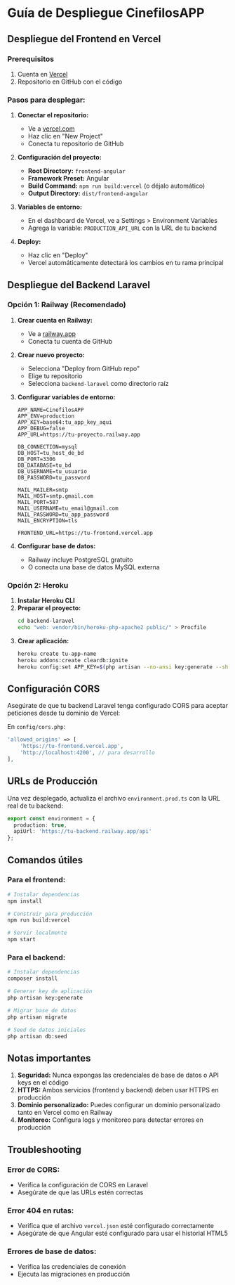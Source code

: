 # Guía de Despliegue CinefilosAPP

## Despliegue del Frontend en Vercel

### Prerequisitos
1. Cuenta en [Vercel](https://vercel.com)
2. Repositorio en GitHub con el código

### Pasos para desplegar:

1. **Conectar el repositorio:**
   - Ve a [vercel.com](https://vercel.com)
   - Haz clic en "New Project"
   - Conecta tu repositorio de GitHub

2. **Configuración del proyecto:**
   - **Root Directory:** `frontend-angular`
   - **Framework Preset:** Angular
   - **Build Command:** `npm run build:vercel` (o déjalo automático)
   - **Output Directory:** `dist/frontend-angular`

3. **Variables de entorno:**
   - En el dashboard de Vercel, ve a Settings > Environment Variables
   - Agrega la variable: `PRODUCTION_API_URL` con la URL de tu backend

4. **Deploy:**
   - Haz clic en "Deploy"
   - Vercel automáticamente detectará los cambios en tu rama principal

## Despliegue del Backend Laravel

### Opción 1: Railway (Recomendado)

1. **Crear cuenta en Railway:**
   - Ve a [railway.app](https://railway.app)
   - Conecta tu cuenta de GitHub

2. **Crear nuevo proyecto:**
   - Selecciona "Deploy from GitHub repo"
   - Elige tu repositorio
   - Selecciona `backend-laravel` como directorio raíz

3. **Configurar variables de entorno:**
   ```
   APP_NAME=CinefilosAPP
   APP_ENV=production
   APP_KEY=base64:tu_app_key_aqui
   APP_DEBUG=false
   APP_URL=https://tu-proyecto.railway.app
   
   DB_CONNECTION=mysql
   DB_HOST=tu_host_de_bd
   DB_PORT=3306
   DB_DATABASE=tu_bd
   DB_USERNAME=tu_usuario
   DB_PASSWORD=tu_password
   
   MAIL_MAILER=smtp
   MAIL_HOST=smtp.gmail.com
   MAIL_PORT=587
   MAIL_USERNAME=tu_email@gmail.com
   MAIL_PASSWORD=tu_app_password
   MAIL_ENCRYPTION=tls
   
   FRONTEND_URL=https://tu-frontend.vercel.app
   ```

4. **Configurar base de datos:**
   - Railway incluye PostgreSQL gratuito
   - O conecta una base de datos MySQL externa

### Opción 2: Heroku

1. **Instalar Heroku CLI**
2. **Preparar el proyecto:**
   ```bash
   cd backend-laravel
   echo "web: vendor/bin/heroku-php-apache2 public/" > Procfile
   ```
3. **Crear aplicación:**
   ```bash
   heroku create tu-app-name
   heroku addons:create cleardb:ignite
   heroku config:set APP_KEY=$(php artisan --no-ansi key:generate --show)
   ```

## Configuración CORS

Asegúrate de que tu backend Laravel tenga configurado CORS para aceptar peticiones desde tu dominio de Vercel:

En `config/cors.php`:
```php
'allowed_origins' => [
    'https://tu-frontend.vercel.app',
    'http://localhost:4200', // para desarrollo
],
```

## URLs de Producción

Una vez desplegado, actualiza el archivo `environment.prod.ts` con la URL real de tu backend:

```typescript
export const environment = {
  production: true,
  apiUrl: 'https://tu-backend.railway.app/api'
};
```

## Comandos útiles

### Para el frontend:
```bash
# Instalar dependencias
npm install

# Construir para producción
npm run build:vercel

# Servir localmente
npm start
```

### Para el backend:
```bash
# Instalar dependencias
composer install

# Generar key de aplicación
php artisan key:generate

# Migrar base de datos
php artisan migrate

# Seed de datos iniciales
php artisan db:seed
```

## Notas importantes

1. **Seguridad:** Nunca expongas las credenciales de base de datos o API keys en el código
2. **HTTPS:** Ambos servicios (frontend y backend) deben usar HTTPS en producción
3. **Dominio personalizado:** Puedes configurar un dominio personalizado tanto en Vercel como en Railway
4. **Monitoreo:** Configura logs y monitoreo para detectar errores en producción

## Troubleshooting

### Error de CORS:
- Verifica la configuración de CORS en Laravel
- Asegúrate de que las URLs estén correctas

### Error 404 en rutas:
- Verifica que el archivo `vercel.json` esté configurado correctamente
- Asegúrate de que Angular esté configurado para usar el historial HTML5

### Errores de base de datos:
- Verifica las credenciales de conexión
- Ejecuta las migraciones en producción
